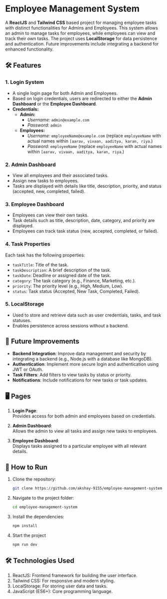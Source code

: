 # Employee Management System

A **ReactJS** and **Tailwind CSS** based project for managing employee tasks with distinct functionalities for Admins and Employees. This system allows an admin to manage tasks for employees, while employees can view and track their own tasks. The project uses **LocalStorage** for data persistence and authentication. Future improvements include integrating a backend for enhanced functionality.

## 🛠️ Features

### 1. **Login System**
   - A single login page for both Admin and Employees.
   - Based on login credentials, users are redirected to either the **Admin Dashboard** or the **Employee Dashboard**.
   - **Credentials:**
     - **Admin:**
         - *Username:* `admin@example.com`
         - *Password:* `admin`
     - **Employees:**
         - *Username:* `employeeName@example.com` (replace `employeeName` with actual names within `[aarav, vivaan, aaditya, karan, riya`.)
         - *Password:* `employeeName` (replace `employeeName` with actual names within `[aarav, vivaan, aaditya, karan, riya`.)

### 2. **Admin Dashboard**
   - View all employees and their associated tasks.
   - Assign new tasks to employees.
   - Tasks are displayed with details like title, description, priority, and status (accepted, new, completed, failed).

### 3. **Employee Dashboard**
   - Employees can view their own tasks.
   - Task details such as title, description, date, category, and priority are displayed.
   - Employees can track task status (new, accepted, completed, or failed).

### 4. **Task Properties**
   Each task has the following properties:
   - `taskTitle`: Title of the task.
   - `taskDescription`: A brief description of the task.
   - `taskDate`: Deadline or assigned date of the task.
   - `category`: The task category (e.g., Finance, Marketing, etc.).
   - `priority`: The priority level (e.g., High, Medium, Low).
   - `status`: Task status (Accepted, New Task, Completed, Failed).

### 5. **LocalStorage**
   - Used to store and retrieve data such as user credentials, tasks, and task statuses.
   - Enables persistence across sessions without a backend.

## 🚀 Future Improvements
   - **Backend Integration**: Improve data management and security by integrating a backend (e.g., Node.js with a database like MongoDB).
   - **Authentication**: Implement more secure login and authentication using JWT or OAuth.
   - **Task Filters**: Add filters to view tasks by status or priority.
   - **Notifications**: Include notifications for new tasks or task updates.

## 🖥️ Pages

1. **Login Page**:  
   Provides access for both admin and employees based on credentials.

2. **Admin Dashboard**:  
   Allows the admin to view all tasks and assign new tasks to employees.

3. **Employee Dashboard**:  
   Displays tasks assigned to a particular employee with all relevant details.

## 📝 How to Run

1. Clone the repository:
   ```bash
   git clone https://github.com/akshay-9155/employee-management-system.git

2. Navigate to the project folder:
    ```bash
    cd employee-management-system

3. Install the dependencies:
    ```bash
    npm install

4. Start the project
    ```bash
    npm run dev

## 🛠️ Technologies Used

1. ReactJS: Frontend framework for building the user interface.
2. Tailwind CSS: For responsive and modern styling.
3. LocalStorage: For storing user data and tasks.
4. JavaScript (ES6+): Core programming language.